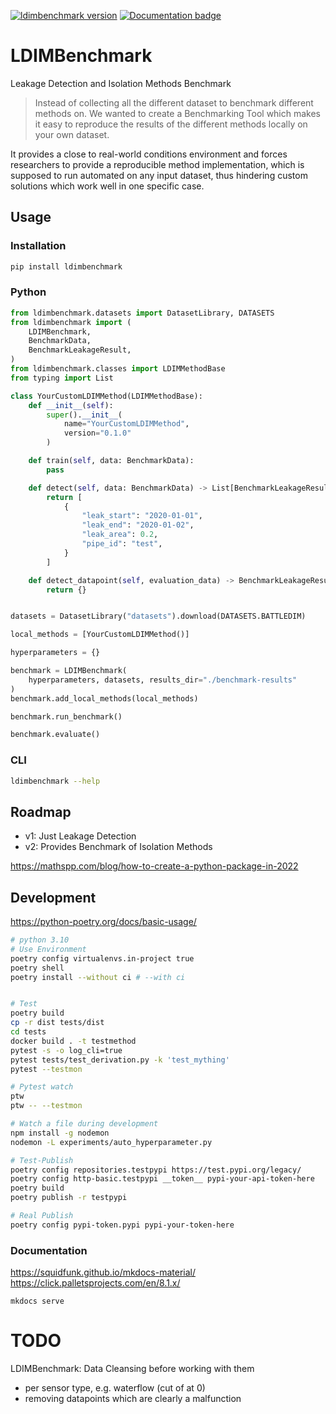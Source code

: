 [![ldimbenchmark version](https://badgen.net/pypi/v/ldimbenchmark/)](https://pypi.org/project/ldimbenchmark)
[![Documentation badge](https://img.shields.io/badge/Documentation-here!-GREEN.svg)](https://tumt2022.github.io/LDIMBench/)

# LDIMBenchmark

Leakage Detection and Isolation Methods Benchmark

> Instead of collecting all the different dataset to benchmark different methods on. We wanted to create a Benchmarking Tool which makes it easy to reproduce the results of the different methods locally on your own dataset.

It provides a close to real-world conditions environment and forces researchers to provide a reproducible method implementation, which is supposed to run automated on any input dataset, thus hindering custom solutions which work well in one specific case.

## Usage

### Installation

```bash
pip install ldimbenchmark
```

### Python

```python
from ldimbenchmark.datasets import DatasetLibrary, DATASETS
from ldimbenchmark import (
    LDIMBenchmark,
    BenchmarkData,
    BenchmarkLeakageResult,
)
from ldimbenchmark.classes import LDIMMethodBase
from typing import List

class YourCustomLDIMMethod(LDIMMethodBase):
    def __init__(self):
        super().__init__(
            name="YourCustomLDIMMethod",
            version="0.1.0"
        )

    def train(self, data: BenchmarkData):
        pass

    def detect(self, data: BenchmarkData) -> List[BenchmarkLeakageResult]:
        return [
            {
                "leak_start": "2020-01-01",
                "leak_end": "2020-01-02",
                "leak_area": 0.2,
                "pipe_id": "test",
            }
        ]

    def detect_datapoint(self, evaluation_data) -> BenchmarkLeakageResult:
        return {}


datasets = DatasetLibrary("datasets").download(DATASETS.BATTLEDIM)

local_methods = [YourCustomLDIMMethod()]

hyperparameters = {}

benchmark = LDIMBenchmark(
    hyperparameters, datasets, results_dir="./benchmark-results"
)
benchmark.add_local_methods(local_methods)

benchmark.run_benchmark()

benchmark.evaluate()
```

### CLI

```bash
ldimbenchmark --help
```

## Roadmap

- v1: Just Leakage Detection
- v2: Provides Benchmark of Isolation Methods

https://mathspp.com/blog/how-to-create-a-python-package-in-2022

## Development

https://python-poetry.org/docs/basic-usage/

```bash
# python 3.10
# Use Environment
poetry config virtualenvs.in-project true
poetry shell
poetry install --without ci # --with ci


# Test
poetry build
cp -r dist tests/dist
cd tests
docker build . -t testmethod
pytest -s -o log_cli=true
pytest tests/test_derivation.py -k 'test_mything'
pytest --testmon

# Pytest watch
ptw
ptw -- --testmon

# Watch a file during development
npm install -g nodemon
nodemon -L experiments/auto_hyperparameter.py

# Test-Publish
poetry config repositories.testpypi https://test.pypi.org/legacy/
poetry config http-basic.testpypi __token__ pypi-your-api-token-here
poetry build
poetry publish -r testpypi

# Real Publish
poetry config pypi-token.pypi pypi-your-token-here
```

### Documentation

https://squidfunk.github.io/mkdocs-material/
https://click.palletsprojects.com/en/8.1.x/

```
mkdocs serve
```

# TODO

LDIMBenchmark:
Data Cleansing before working with them

- per sensor type, e.g. waterflow (cut of at 0)
- removing datapoints which are clearly a malfunction
